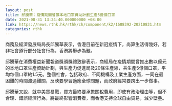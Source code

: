 ```yaml
---
layout: post
title: 邱騰華：疫情期間曾推本地口罩資助計劃生產5億個口罩
date: 2021-08-31 13:24:40.000000000 +08:00
link: https://news.rthk.hk/rthk/ch/component/k2/1608392-20210831.htm
categories: rthk
---
```


商務及經濟發展局局長邱騰華表示，香港目前在新冠疫情下，尚算生活得幾好，若非社會遵行部分社會行為，香港將舉步為艱。

邱騰華在消費權益新聞報道獎頒獎禮致辭表示，商經局在疫情期間曾推出數以億元的本地口罩生產資助計劃，與生產力促進局及20條生產線，共生產5億個口罩，平均每個口罩約1.5元。整個社會，包括政府、不同機構及工業生產方面，一同在最困難的時間渡過難關，反映要學習適應全球問題，而政府經常要跨出一步做事。

邱騰華又說，就中美貿易戰，買方最終要承擔關稅費用，即使有政治理由等，但不合理、錯誤經濟行為，將最終影響消費者，而香港支持全球自由貿易，減少壁壘。
